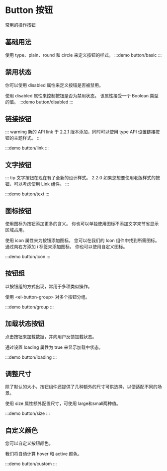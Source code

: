 
# Button 按钮

常用的操作按钮

<script setup lang="ts">
import basic from './basic.vue';
import disabled from './disabled.vue';
import zzlink from './link.vue';
import zztext from './text.vue';
import icon from './icon.vue';
import group from './group.vue';
import zzloading from './loading.vue';
import size from './size.vue';
import custom from './custom.vue';
</script>

## 基础用法

使用 type、plain、round 和 circle 来定义按钮的样式。
:::demo button/basic
<basic></basic>
:::

## 禁用状态

你可以使用 disabled 属性来定义按钮是否被禁用。

使用 disabled 属性来控制按钮是否为禁用状态。 该属性接受一个 Boolean 类型的值。
:::demo button/disabled
<disabled></disabled>
:::

## 链接按钮

::: warning
新的 API link 于 2.2.1 版本添加，同时可以使用 type API 设置链接按钮的主题样式。
:::

:::demo button/link
<zzlink></zzlink>
:::

## 文字按钮

::: tip
文字按钮在现在有了全新的设计样式。
2.2.0 如果您想要使用老版样式的按钮，可以考虑使用 Link 组件。
:::

:::demo button/text
<zztext></zztext>
:::

## 图标按钮

使用图标为按钮添加更多的含义。 你也可以单独使用图标不添加文字来节省显示区域占用。

使用 icon 属性来为按钮添加图标。 您可以在我们的 Icon 组件中找到所需图标。 通过向右方添加 i 标签来添加图标， 你也可以使用自定义图标。

:::demo button/icon
<icon></icon>
:::

## 按钮组

以按钮组的方式出现，常用于多项类似操作。

使用 \<el-button-group> 对多个按钮分组。

:::demo button/group
<group></group>
:::

## 加载状态按钮

点击按钮来加载数据，并向用户反馈加载状态。

通过设置 loading 属性为 true 来显示加载中状态。

:::demo button/loading
<zzloading></zzloading>
:::

## 调整尺寸

除了默认的大小，按钮组件还提供了几种额外的尺寸可供选择，以便适配不同的场景。

使用 size 属性额外配置尺寸，可使用 large和small两种值。

:::demo button/size
<size></size>
:::

## 自定义颜色

您可以自定义按钮颜色。

我们将自动计算 hover 和 active 颜色。

:::demo button/custom
<custom></custom>
:::
